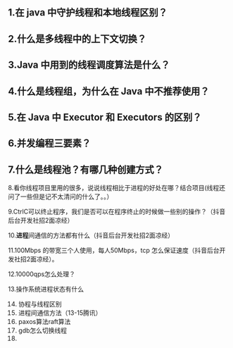 ## 1.在 java 中守护线程和本地线程区别？

## 2.什么是多线程中的上下文切换？

## 3.Java 中用到的线程调度算法是什么？

## 4.什么是线程组，为什么在 Java 中不推荐使用？

## 5.在 Java 中 Executor 和 Executors 的区别？

## 6.并发编程三要素？

## 7.什么是线程池？有哪几种创建方式？

8.看你线程项目里用的很多，说说线程相比于进程的好处在哪？结合项目(线程还问了一些但是记不太清问的什么了。。）

9.CtrlC可以终止程序，我们是否可以在程序终止的时候做一些别的操作？（抖音后台开发社招2面凉经）

10.**进程**间通信的方法都有什么（抖音后台开发社招2面凉经）

11.100Mbps 的带宽三个人使用，每人50Mbps，tcp 怎么保证速度（抖音后台开发社招2面凉经）。

12.10000qps怎么处理？

13.操作系统进程状态有什么

14. 协程与线程区别
15. 进程间通信方法（13-15腾讯）
16.    paxos算法raft算法
17. gdb怎么切换线程
18. 

